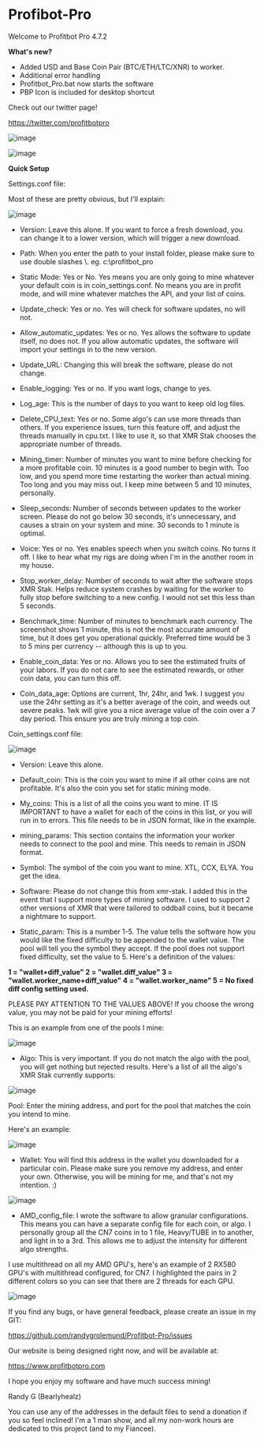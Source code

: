 # Profibot-Pro

Welcome to Profitbot Pro 4.7.2

<b>What's new?</b>

- Added USD and Base Coin Pair (BTC/ETH/LTC/XNR) to worker.
- Additional error handling
- Profitbot_Pro.bat now starts the software
- PBP Icon is included for desktop shortcut

Check out our twitter page!

https://twitter.com/profitbotpro

![image](https://user-images.githubusercontent.com/8581255/44957972-ca7c2700-ae9e-11e8-9953-7e400dae50d1.png)

![image](https://user-images.githubusercontent.com/8581255/44958135-45464180-aea1-11e8-9695-c62bf227d127.png)


<b>Quick Setup</b>

Settings.conf file:

Most of these are pretty obvious, but I'll explain:

![image](https://user-images.githubusercontent.com/8581255/44958455-1f6f6b80-aea6-11e8-987e-d39c8db9d65b.png)

- Version: Leave this alone. If you want to force a fresh download, you can change it to a lower version, which will trigger a new download.

 - Path: When you enter the path to your install folder, please make sure to use double slashes \\. eg. c:\\profitbot_pro

- Static Mode: Yes or No. Yes means you are only going to mine whatever your default coin is in coin_settings.conf. No means you are in profit mode, and will mine whatever matches the API, and your list of coins.

- Update_check: Yes or no. Yes will check for software updates, no will not.

- Allow_automatic_updates: Yes or no. Yes allows the software to update itself, no does not. If you allow automatic updates, the software will import your settings in to the new version.

- Update_URL: Changing this will break the software, please do not change.

- Enable_logging: Yes or no. If you want logs, change to yes.

- Log_age: This is the number of days to you want to keep old log files.

- Delete_CPU_text: Yes or no. Some algo's can use more threads than others. If you experience issues, turn this feature off, and adjust the threads manually in cpu.txt. I like to use it, so that XMR Stak chooses the appropriate number of threads.

- Mining_timer: Number of minutes you want to mine before checking for a more profitable coin. 10 minutes is a good number to begin with. Too low, and you spend more time restarting the worker than actual mining. Too long and you may miss out. I keep mine between 5 and 10 minutes, personally.

- Sleep_seconds: Number of seconds between updates to the worker screen. Please do not go below 30 seconds, it's unnecessary, and causes a strain on your system and mine. 30 seconds to 1 minute is optimal.

- Voice: Yes or no. Yes enables speech when you switch coins. No turns it off. I like to hear what my rigs are doing when I'm in the another room in my house. 

- Stop_worker_delay: Number of seconds to wait after the software stops XMR Stak. Helps reduce system crashes by waiting for the worker to fully stop before switching to a new config. I would not set this less than 5 seconds. 

- Benchmark_time: Number of minutes to benchmark each currency. The screenshot shows 1 minute, this is not the most accurate amount of time, but it does get you operational quickly. Preferred time would be 3 to 5 mins per currency -- although this is up to you.

- Enable_coin_data: Yes or no. Allows you to see the estimated fruits of your labors. If you do not care to see the estimated rewards, or other coin data, you can turn this off.

- Coin_data_age: Options are current, 1hr, 24hr, and 1wk. I suggest you use the 24hr setting as it's a better average of the coin, and weeds out severe peaks. 1wk will give you a nice average value of the coin over a 7 day period. This ensure you are truly mining a top coin.

Coin_settings.conf file:

![image](https://user-images.githubusercontent.com/8581255/44958738-f6e97080-aea9-11e8-9e5d-85747fd52bbf.png)

- Version: Leave this alone.

- Default_coin: This is the coin you want to mine if all other coins are not profitable. It's also the coin you set for static mining mode.

- My_coins: This is a list of all the coins you want to mine. IT IS IMPORTANT to have a wallet for each of the coins in this list, or you will run in to errors. This file needs to be in JSON format, like in the example.

- mining_params: This section contains the information your worker needs to connect to the pool and mine. This needs to remain in JSON format.

- Symbol: The symbol of the coin you want to mine. XTL, CCX, ELYA. You get the idea.

- Software: Please do not change this from xmr-stak. I added this in the event that I support more types of mining software. I used to support 2 other versions of XMR that were tailored to oddball coins, but it became a nightmare to support. 

- Static_param: This is a number 1-5. The value tells the software how you would like the fixed difficulty to be appended to the wallet value. The pool will tell you the symbol they accept. If the pool does not support fixed difficulty, set the value to 5. Here's a definition of the values: 

<b> 1 = "wallet+diff_value" 2 = "wallet.diff_value" 3 = "wallet.worker_name+diff_value" 4 = "wallet.worker_name" 5 = No fixed diff config setting used. </b>

PLEASE PAY ATTENTION TO THE VALUES ABOVE! If you choose the wrong value, you may not be paid for your mining efforts!

This is an example from one of the pools I mine:

![image](https://user-images.githubusercontent.com/8581255/44958883-f05bf880-aeab-11e8-8085-0ae6b0ba39ec.png)

- Algo: This is very important. If you do not match the algo with the pool, you will get nothing but rejected results. Here's a list of all the algo's XMR Stak currently supports:

![image](https://user-images.githubusercontent.com/8581255/44958895-3618c100-aeac-11e8-83a6-82f185b28208.png)

Pool: Enter the mining address, and port for the pool that matches the coin you intend to mine.

Here's an example:

![image](https://user-images.githubusercontent.com/8581255/44958905-7415e500-aeac-11e8-8e57-ac3adebbc5b4.png)

- Wallet: You will find this address in the wallet you downloaded for a particular coin. Please make sure you remove my address, and enter your own. Otherwise, you will be mining for me, and that's not my intention. :)

![image](https://user-images.githubusercontent.com/8581255/44958917-b5a69000-aeac-11e8-89a3-68210b94cfc4.png)

- AMD_config_file: I wrote the software to allow granular configurations. This means you can have a separate config file for each coin, or algo. I personally group all the CN7 coins in to 1 file, Heavy/TUBE in to another, and light in to a 3rd. This allows me to adjust the intensity for different algo strengths.

I use multithread on all my AMD GPU's, here's an example of 2 RX580 GPU's with multithread configured, for CN7. I highlighted the pairs in 2 different colors so you can see that there are 2 threads for each GPU.

![image](https://user-images.githubusercontent.com/8581255/44958960-3c5b6d00-aead-11e8-86d0-2914075b1a25.png)

If you find any bugs, or have general feedback, please create an issue in my GIT:

https://github.com/randygrolemund/Profitbot-Pro/issues

Our website is being designed right now, and will be available at:

https://www.profitbotpro.com


I hope you enjoy my software and have much success mining!

Randy G (Bearlyhealz)

You can use any of the addresses in the default files to send a donation if you so feel inclined! I'm a 1 man show, and all my non-work hours are dedicated to this project (and to my Fiancee).
